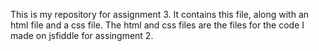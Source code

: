 This is my repository for assignment 3. It contains this file, along with an html file and a css file.
The html and css files are the files for the code I made on jsfiddle for assingment 2.